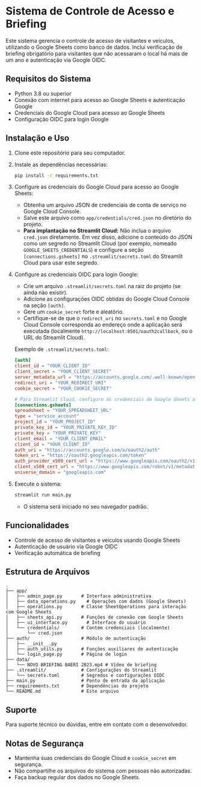 # Sistema de Controle de Acesso e Briefing

Este sistema gerencia o controle de acesso de visitantes e veículos, utilizando o Google Sheets como banco de dados. Inclui verificação de briefing obrigatório para visitantes que não acessaram o local há mais de um ano e autenticação via Google OIDC.

## Requisitos do Sistema

- Python 3.8 ou superior
- Conexão com internet para acesso ao Google Sheets e autenticação Google
- Credenciais do Google Cloud para acesso ao Google Sheets
- Configuração OIDC para login Google

## Instalação e Uso

1. Clone este repositório para seu computador.

2. Instale as dependências necessárias:
   ```bash
   pip install -r requirements.txt
   ```

3. Configure as credenciais do Google Cloud para acesso ao Google Sheets:
   - Obtenha um arquivo JSON de credenciais de conta de serviço no Google Cloud Console.
   - Salve este arquivo como `app/credentials/cred.json` no diretório do projeto.
   - **Para implantação no Streamlit Cloud:** Não inclua o arquivo `cred.json` diretamente. Em vez disso, adicione o conteúdo do JSON como um segredo no Streamlit Cloud (por exemplo, nomeado `GOOGLE_SHEETS_CREDENTIALS`) e configure a seção `[connections.gsheets]` no `.streamlit/secrets.toml` do Streamlit Cloud para usar este segredo.

4. Configure as credenciais OIDC para login Google:
   - Crie um arquivo `.streamlit/secrets.toml` na raiz do projeto (se ainda não existir).
   - Adicione as configurações OIDC obtidas do Google Cloud Console na seção `[auth]`.
   - Gere um `cookie_secret` forte e aleatório.
   - Certifique-se de que o `redirect_uri` no `secrets.toml` e no Google Cloud Console corresponda ao endereço onde a aplicação será executada (localmente `http://localhost:8501/oauth2callback`, ou o URL do Streamlit Cloud).

   Exemplo de `.streamlit/secrets.toml`:
   ```toml
   [auth]
   client_id = "YOUR_CLIENT_ID"
   client_secret = "YOUR_CLIENT_SECRET"
   server_metadata_url = "https://accounts.google.com/.well-known/openid-configuration"
   redirect_uri = "YOUR_REDIRECT_URI"
   cookie_secret = "YOUR_COOKIE_SECRET"

   # Para Streamlit Cloud, configure as credenciais do Google Sheets aqui
   [connections.gsheets]
   spreadsheet = "YOUR_SPREADSHEET_URL"
   type = "service_account"
   project_id = "YOUR_PROJECT_ID"
   private_key_id = "YOUR_PRIVATE_KEY_ID"
   private_key = "YOUR_PRIVATE_KEY"
   client_email = "YOUR_CLIENT_EMAIL"
   client_id = "YOUR_CLIENT_ID"
   auth_uri = "https://accounts.google.com/o/oauth2/auth"
   token_uri = "https://oauth2.googleapis.com/token"
   auth_provider_x509_cert_url = "https://www.googleapis.com/oauth2/v1/certs"
   client_x509_cert_url = "https://www.googleapis.com/robot/v1/metadata/x509/YOUR_CLIENT_EMAIL"
   universe_domain = "googleapis.com"
   ```

5. Execute o sistema:
   ```bash
   streamlit run main.py
   ```
   - O sistema será iniciado no seu navegador padrão.

## Funcionalidades

- Controle de acesso de visitantes e veículos usando Google Sheets
- Autenticação de usuário via Google OIDC
- Verificação automática de briefing


## Estrutura de Arquivos

```
.
├── app/
│   ├── admin_page.py       # Interface administrativa
│   ├── data_operations.py    # Operações com dados (Google Sheets)
│   ├── operations.py       # Classe SheetOperations para interação com Google Sheets
│   ├── sheets_api.py       # Funções de conexão com Google Sheets
│   ├── ui_interface.py       # Interface do usuário
│   └── credentials/        # Contém credenciais (localmente)
│       └── cred.json
├── auth/                   # Módulo de autenticação
│   ├── __init__.py
│   ├── auth_utils.py       # Funções auxiliares de autenticação
│   └── login_page.py       # Página de login
├── data/
│   └── NOVO BRIEFING BAERI 2023.mp4 # Vídeo de briefing
├── .streamlit/             # Configurações do Streamlit
│   └── secrets.toml        # Segredos e configurações OIDC
├── main.py                 # Ponto de entrada da aplicação
├── requirements.txt        # Dependências do projeto
└── README.md               # Este arquivo
```

## Suporte

Para suporte técnico ou dúvidas, entre em contato com o desenvolvedor.

## Notas de Segurança

- Mantenha suas credenciais do Google Cloud e `cookie_secret` em segurança.
- Não compartilhe os arquivos do sistema com pessoas não autorizadas.
- Faça backup regular dos dados no Google Sheets.
